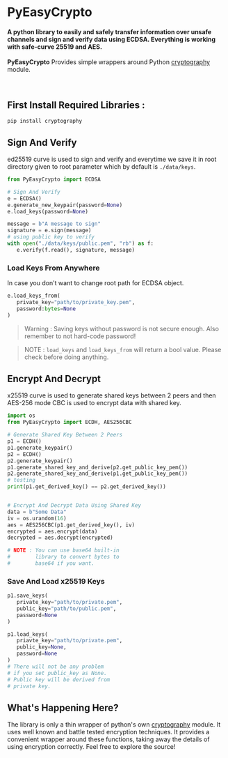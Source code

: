  # PyEasyCrypto
 
#### A python library to easily and safely transfer information over unsafe channels and sign and verify data using ECDSA. Everything is working with safe-curve 25519 and AES.
**PyEasyCrypto** Provides simple wrappers around Python [cryptography](https://cryptography.io/en/latest/) module.

<br>

## First Install Required Libraries :
```shell
pip install cryptography
```

## Sign And Verify
ed25519 curve is used to sign and verify and everytime we save it in root directory given to root parameter which by default is ```./data/keys```.

 ```python
 from PyEasyCrypto import ECDSA

 # Sign And Verify
 e = ECDSA()
 e.generate_new_keypair(password=None)
 e.load_keys(password=None)

 message = b"A message to sign"
 signature = e.sign(message)
 # using public key to verify
 with open("./data/keys/public.pem", "rb") as f:
    e.verify(f.read(), signature, message)
 ```

### Load Keys From Anywhere
In case you don't want to change root path for ECDSA object.
```python
e.load_keys_from(
   private_key="path/to/private_key.pem",
   password:bytes=None
)
```
> Warning : Saving keys without password is not secure enough. Also remember to not hard-code password!

> NOTE : ```load_keys``` and ```load_keys_from``` will return a bool value. Please check before doing anything.

## Encrypt And Decrypt
x25519 curve is used to generate shared keys between 2 peers and then AES-256 mode CBC is used to encrypt data with shared key.
```python
import os
from PyEasyCrypto import ECDH, AES256CBC

# Generate Shared Key Between 2 Peers
p1 = ECDH()
p1.generate_keypair()
p2 = ECDH()
p2.generate_keypair()
p1.generate_shared_key_and_derive(p2.get_public_key_pem())
p2.generate_shared_key_and_derive(p1.get_public_key_pem())
# testing
print(p1.get_derived_key() == p2.get_derived_key())


# Encrypt And Decrypt Data Using Shared Key
data = b"Some Data"
iv = os.urandom(16)
aes = AES256CBC(p1.get_derived_key(), iv)
encrypted = aes.encrypt(data)
decrypted = aes.decrypt(encrypted)

# NOTE : You can use base64 built-in 
#        library to convert bytes to
#        base64 if you want.
```
### Save And Load x25519 Keys
```python
p1.save_keys(
   private_key="path/to/private.pem",
   public_key="path/to/public.pem",
   password=None
)

p1.load_keys(
   priavte_key="path/to/private.pem",
   public_key=None,
   password=None
)
# There will not be any problem 
# if you set public_key as None.
# Public key will be derived from
# private key.
```

## What's Happening Here?
The library is only a thin wrapper of python's own [cryptography](https://cryptography.io/en/latest/) module. It uses well known and battle tested encryption techniques. It provides a convenient wrapper around these functions, taking away the details of using encryption correctly. Feel free to explore the source!

